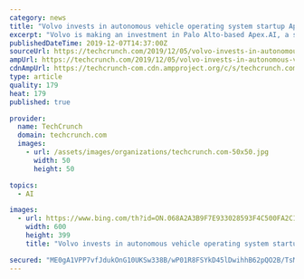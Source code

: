 ```yaml
---
category: news
title: "Volvo invests in autonomous vehicle operating system startup Apex.AI through its VC arm"
excerpt: "Volvo is making an investment in Palo Alto-based Apex.AI, a startup working on developing a robotic operating system qualified for use in production automobiles. Apex.AI, founded by automated systems engineers Jan Becker and Dejan Pangercic, raised $15.5 million in a Series A last November, and revealed that its focus is on developing an ..."
publishedDateTime: 2019-12-07T14:37:00Z
sourceUrl: https://techcrunch.com/2019/12/05/volvo-invests-in-autonomous-vehicle-operating-system-startup-apex-ai-though-its-vc-arm/
ampUrl: https://techcrunch.com/2019/12/05/volvo-invests-in-autonomous-vehicle-operating-system-startup-apex-ai-though-its-vc-arm/amp/
cdnAmpUrl: https://techcrunch-com.cdn.ampproject.org/c/s/techcrunch.com/2019/12/05/volvo-invests-in-autonomous-vehicle-operating-system-startup-apex-ai-though-its-vc-arm/amp/
type: article
quality: 179
heat: 179
published: true

provider:
  name: TechCrunch
  domain: techcrunch.com
  images:
    - url: /assets/images/organizations/techcrunch.com-50x50.jpg
      width: 50
      height: 50

topics:
  - AI

images:
  - url: https://www.bing.com/th?id=ON.068A2A3B9F7E933028593F4C500FA2C1
    width: 600
    height: 399
    title: "Volvo invests in autonomous vehicle operating system startup Apex.AI through its VC arm"

secured: "ME0gA1VPP7vfJdukOnG10UKSw338B/wP01R8FSYkD45lDwihhB62pQO2B/TsMJuaariyyICLQB1KMU2mfYaE1BpURoVkNAfeUzur51CL+CjTeAJYNiFWLXlPvN6hQfyI2+iUH8u0Vhp50chBqLzRHASjHVMiuFMkeVIztce6GvZsHhS7oSZtzuo9n8JDEapBO1M64SS6GUclTdMlh4mfDml2S0PuFzsEwsR2RR4bfewIG1B3xWUqBWm2AcCthUbC3oPiGm2g5sffudOwSrMgpAHL7ly/4ORsOFLwnsIEJOY=;ou76rgIAS/8ujyF2po5jOQ=="
---
```


